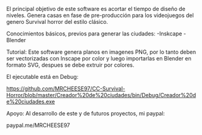 
El principal objetivo de este software es acortar el tiempo de diseño de niveles. Genera casas en fase de pre-producción para los videojuegos del genero Survival horror del estilo clásico.

Conocimientos básicos, previos para generar las ciudades:
-Inskcape
-Blender

Tutorial:
Este software genera planos en imagenes PNG, por lo tanto deben ser vectorizadas con Inscape por color y luego importarlas en Blender en formato SVG, despues se debe extruir por colores.

El ejecutable está en Debug:

https://github.com/MRCHEESE97/CC-Survival-Horror/blob/master/Creador%20de%20ciudades/bin/Debug/Creador%20de%20ciudades.exe

Apoyo: Al desarrollo de este y de futuros proyectos, mi paypal:

paypal.me/MRCHEESE97


